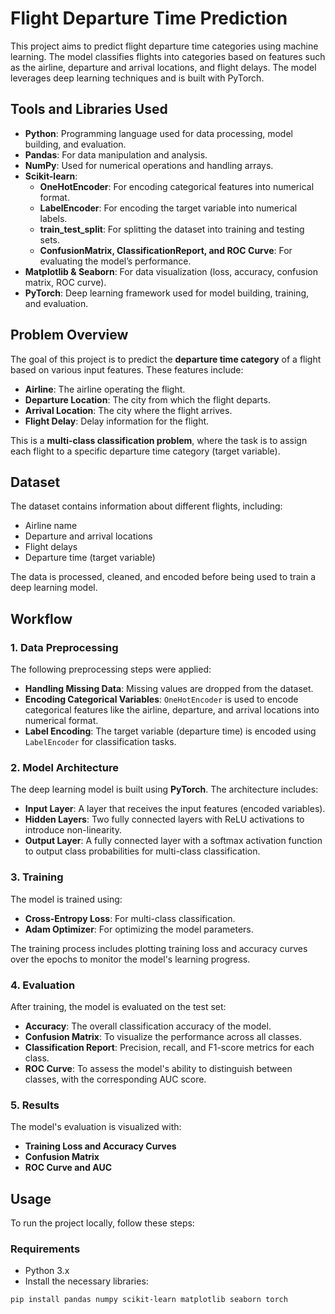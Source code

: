 # Flight Departure Time Prediction

This project aims to predict flight departure time categories using machine learning. The model classifies flights into categories based on features such as the airline, departure and arrival locations, and flight delays. The model leverages deep learning techniques and is built with PyTorch.

## Tools and Libraries Used

- **Python**: Programming language used for data processing, model building, and evaluation.
- **Pandas**: For data manipulation and analysis.
- **NumPy**: Used for numerical operations and handling arrays.
- **Scikit-learn**:
  - **OneHotEncoder**: For encoding categorical features into numerical format.
  - **LabelEncoder**: For encoding the target variable into numerical labels.
  - **train_test_split**: For splitting the dataset into training and testing sets.
  - **ConfusionMatrix, ClassificationReport, and ROC Curve**: For evaluating the model’s performance.
- **Matplotlib & Seaborn**: For data visualization (loss, accuracy, confusion matrix, ROC curve).
- **PyTorch**: Deep learning framework used for model building, training, and evaluation.

## Problem Overview

The goal of this project is to predict the **departure time category** of a flight based on various input features. These features include:
- **Airline**: The airline operating the flight.
- **Departure Location**: The city from which the flight departs.
- **Arrival Location**: The city where the flight arrives.
- **Flight Delay**: Delay information for the flight.

This is a **multi-class classification problem**, where the task is to assign each flight to a specific departure time category (target variable).

## Dataset

The dataset contains information about different flights, including:
- Airline name
- Departure and arrival locations
- Flight delays
- Departure time (target variable)

The data is processed, cleaned, and encoded before being used to train a deep learning model.

## Workflow

### 1. Data Preprocessing

The following preprocessing steps were applied:
- **Handling Missing Data**: Missing values are dropped from the dataset.
- **Encoding Categorical Variables**: `OneHotEncoder` is used to encode categorical features like the airline, departure, and arrival locations into numerical format.
- **Label Encoding**: The target variable (departure time) is encoded using `LabelEncoder` for classification tasks.

### 2. Model Architecture

The deep learning model is built using **PyTorch**. The architecture includes:
- **Input Layer**: A layer that receives the input features (encoded variables).
- **Hidden Layers**: Two fully connected layers with ReLU activations to introduce non-linearity.
- **Output Layer**: A fully connected layer with a softmax activation function to output class probabilities for multi-class classification.

### 3. Training

The model is trained using:
- **Cross-Entropy Loss**: For multi-class classification.
- **Adam Optimizer**: For optimizing the model parameters.

The training process includes plotting training loss and accuracy curves over the epochs to monitor the model's learning progress.

### 4. Evaluation

After training, the model is evaluated on the test set:
- **Accuracy**: The overall classification accuracy of the model.
- **Confusion Matrix**: To visualize the performance across all classes.
- **Classification Report**: Precision, recall, and F1-score metrics for each class.
- **ROC Curve**: To assess the model's ability to distinguish between classes, with the corresponding AUC score.

### 5. Results

The model's evaluation is visualized with:
- **Training Loss and Accuracy Curves**
- **Confusion Matrix**
- **ROC Curve and AUC**

## Usage

To run the project locally, follow these steps:

### Requirements

- Python 3.x
- Install the necessary libraries:

```bash
pip install pandas numpy scikit-learn matplotlib seaborn torch
